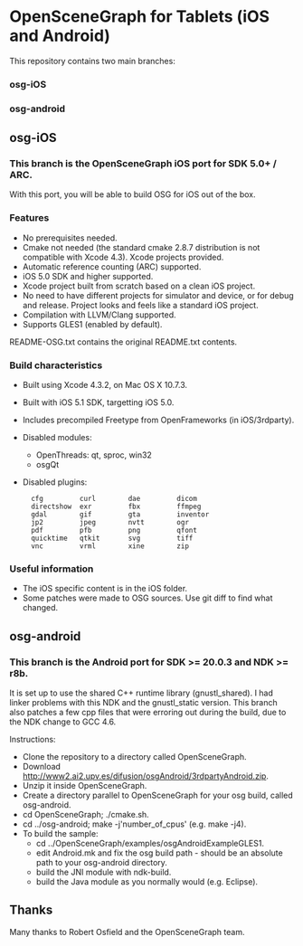 OpenSceneGraph for Tablets (iOS and Android)
============================================

This repository contains two main branches:

### osg-iOS ###
### osg-android ###

osg-iOS
-------

### This branch is the OpenSceneGraph iOS port for SDK 5.0+ / ARC. ###

With this port, you will be able to build OSG for iOS out of the box.

### Features ###

* No prerequisites needed.
* Cmake not needed (the standard cmake 2.8.7 distribution is not
  compatible with Xcode 4.3). Xcode projects provided.
* Automatic reference counting (ARC) supported.
* iOS 5.0 SDK and higher supported.
* Xcode project built from scratch based on a clean iOS project.
* No need to have different projects for simulator and device, or
  for debug and release. Project looks and feels like a standard
  iOS project.
* Compilation with LLVM/Clang supported.
* Supports GLES1 (enabled by default).

README-OSG.txt contains the original README.txt contents.

### Build characteristics ###

* Built using Xcode 4.3.2, on Mac OS X 10.7.3.
* Built with iOS 5.1 SDK, targetting iOS 5.0.
* Includes precompiled Freetype from OpenFrameworks (in iOS/3rdparty).

* Disabled modules:
    * OpenThreads: qt, sproc, win32
    * osgQt

* Disabled plugins:

        cfg         curl        dae         dicom
        directshow  exr         fbx         ffmpeg
        gdal        gif         gta         inventor
        jp2         jpeg        nvtt        ogr
        pdf         pfb         png         qfont
        quicktime   qtkit       svg         tiff
        vnc         vrml        xine        zip

### Useful information ###

* The iOS specific content is in the iOS folder.
* Some patches were made to OSG sources. Use git diff to find what changed.

osg-android
-----------

### This branch is the Android port for SDK >= 20.0.3 and NDK >= r8b. ###

It is set up to use the shared C++ runtime library (gnustl_shared). 
I had linker problems with this NDK and the gnustl_static version.
This branch also patches a few cpp files that were erroring out during the
build, due to the NDK change to GCC 4.6.

Instructions:

* Clone the repository to a directory called OpenSceneGraph.
* Download http://www2.ai2.upv.es/difusion/osgAndroid/3rdpartyAndroid.zip.
* Unzip it inside OpenSceneGraph.
* Create a directory parallel to OpenSceneGraph for your osg build, called 
  osg-android.
* cd OpenSceneGraph; ./cmake.sh.
* cd ../osg-android; make -j'number_of_cpus' (e.g. make -j4).
* To build the sample:
  * cd ../OpenSceneGraph/examples/osgAndroidExampleGLES1.
  * edit Android.mk and fix the osg build path - should be an absolute path
    to your osg-android directory.
  * build the JNI module with ndk-build.
  * build the Java module as you normally would (e.g. Eclipse).

Thanks
------

Many thanks to Robert Osfield and the OpenSceneGraph team.

